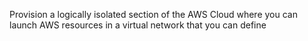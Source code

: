 Provision a logically isolated section of the AWS Cloud where you can launch AWS resources in a virtual network that you can define
